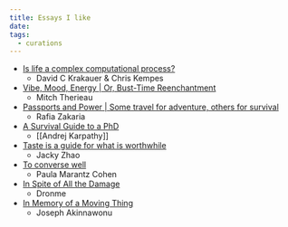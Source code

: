 ```yaml
---
title: Essays I like
date: 
tags:
  - curations
---
```

- [Is life a complex computational process?](https://aeon.co/essays/is-life-a-complex-computational-process)
	- David C Krakauer & Chris Kempes
- [Vibe, Mood, Energy​ | Or, Bust-Time Reenchantment](https://www.thedriftmag.com/vibe-mood-energy/)
	- Mitch Therieau
- [Passports and Power | Some travel for adventure, others for survival](https://thebaffler.com/latest/passports-and-power-zakaria)
	- Rafia Zakaria
- [A Survival Guide to a PhD](https://karpathy.github.io/2016/09/07/phd/)
	- [[Andrej Karpathy]]
- [Taste is a guide for what is worthwhile](https://jzhao.xyz/posts/aesthetics-and-taste)
	- Jacky Zhao
- [To converse well](https://aeon.co/essays/a-good-conversation-relaxes-the-mind-and-opens-the-heart)
	- Paula Marantz Cohen
- [In Spite of All the Damage](https://substack.com/home/post/p-143552496)
	- Dronme
- [In Memory of a Moving Thing](https://iselemagazine.com/2024/04/30/in-memory-of-a-moving-thing-joseph-akinnawonu/)
	- Joseph Akinnawonu